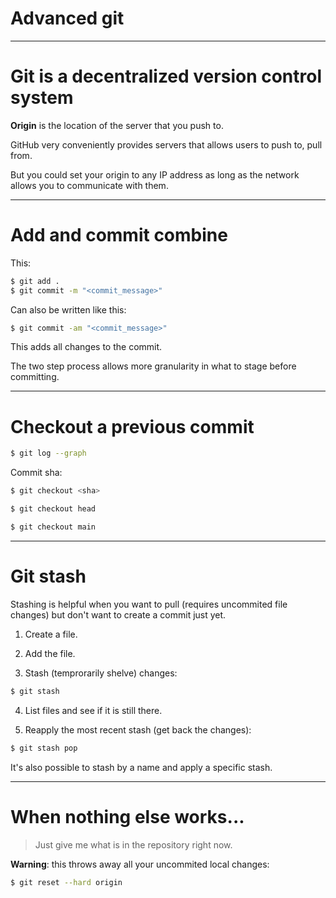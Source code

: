 <div class="title-card">
    <h1>Advanced git</h1>
</div>


---

# Git is a decentralized version control system

**Origin** is the location of the server that you push to.

GitHub very conveniently provides servers that allows users to push to, pull from.

But you could set your origin to any IP address as long as the network allows you to communicate with them.

---

# Add and commit combine

This:

```bash
$ git add .
$ git commit -m "<commit_message>"
```

Can also be written like this:

```bash
$ git commit -am "<commit_message>"
```

This adds all changes to the commit.

The two step process allows more granularity in what to stage before committing.

---

# Checkout a previous commit

```bash
$ git log --graph
```

Commit sha:

```bash
$ git checkout <sha>
```

```bash
$ git checkout head
```

```bash
$ git checkout main
```

---


# Git stash

Stashing is helpful when you want to pull (requires uncommited file changes) but don't want to create a commit just yet. 

1. Create a file.

2. Add the file.

3. Stash (temprorarily shelve) changes:

```bash
$ git stash
```

4. List files and see if it is still there.

5. Reapply the most recent stash (get back the changes):

```bash
$ git stash pop
```

It's also possible to stash by a name and apply a specific stash.

---

# When nothing else works...

> Just give me what is in the repository right now.

**Warning**: this throws away all your uncommited local changes:

```bash
$ git reset --hard origin
```

